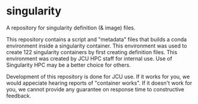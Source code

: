 # singularity
A repository for singularity definition (&amp; image) files.

This repository contains a script and "metadata" files that builds a conda environment inside a singularity container.
This environment was used to create 122 singularity containers by first creating definition files.
This environment was created by JCU HPC staff for internal use.
Use of Singularity HPC may be a better choice for others.

Development of this repository is done for JCU use.
If it works for you, we would appeciate hearing reports of "container works".
If it doesn't work for you, we cannot provide any guarantee on response time to constructive feedback.
